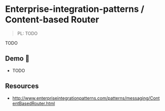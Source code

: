 # Enterprise-integration-patterns / Content-based Router

> PL: TODO

TODO

## Demo 🎉

* TODO

## Resources

* <http://www.enterpriseintegrationpatterns.com/patterns/messaging/ContentBasedRouter.html>
